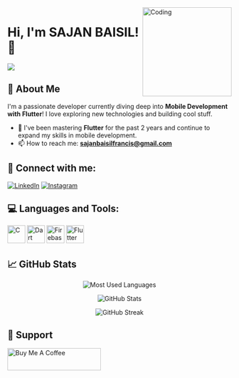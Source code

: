<img align="right" alt="Coding" width="200" src="https://media.tenor.com/Wx9IEmZZXSoAAAAj/hi.gif">

# Hi, I'm SAJAN BAISIL! 👋

![](https://komarev.com/ghpvc/?username=sajanbaisil&label=Profile%20views&color=0e75b6&style=flat-square)

## 🌟 About Me
I'm a passionate developer currently diving deep into **Mobile Development with Flutter**! I love exploring new technologies and building cool stuff.

- 🌱 I've been mastering **Flutter** for the past 2 years and continue to expand my skills in mobile development.
- 📫 How to reach me: **[sajanbaisilfrancis@gmail.com](mailto:sajanbaisilfrancis@gmail.com)**

## 🚀 Connect with me:
<p>
<a href="https://linkedin.com/in/sajan-baisil-18759a210" target="blank"><img src="https://img.shields.io/badge/LinkedIn-%230077B5.svg?&style=for-the-badge&logo=linkedin&logoColor=white" alt="LinkedIn"/></a>
<a href="https://instagram.com/sajanbaisil" target="blank"><img src="https://img.shields.io/badge/Instagram-%23E4405F.svg?&style=for-the-badge&logo=instagram&logoColor=white" alt="Instagram"/></a>
</p>

## 💻 Languages and Tools:
<p>
<img src="https://cdn.jsdelivr.net/gh/devicons/devicon/icons/c/c-original.svg" alt="C" width="40" height="40"/>
<img src="https://cdn.jsdelivr.net/gh/devicons/devicon/icons/dart/dart-original.svg" alt="Dart" width="40" height="40"/>
<img src="https://cdn.jsdelivr.net/gh/devicons/devicon/icons/firebase/firebase-plain.svg" alt="Firebase" width="40" height="40"/>
<img src="https://cdn.jsdelivr.net/gh/devicons/devicon/icons/flutter/flutter-original.svg" alt="Flutter" width="40" height="40"/>
</p>

## 📈 GitHub Stats
<p align="center">
<img src="https://github-readme-stats.vercel.app/api/top-langs?username=sajanbaisil&show_icons=true&locale=en&layout=compact" alt="Most Used Languages"/>
</p>

<p align="center">
<img src="https://github-readme-stats.vercel.app/api?username=sajanbaisil&show_icons=true&locale=en" alt="GitHub Stats"/>
</p>

<p align="center">
<img src="https://github-readme-streak-stats.herokuapp.com/?user=sajanbaisil" alt="GitHub Streak"/>
</p>

## 🤝 Support
<p align="left">
<a href="https://www.buymeacoffee.com/SajanBaisil"><img src="https://cdn.buymeacoffee.com/buttons/v2/default-yellow.png" height="50" width="210" alt="Buy Me A Coffee"></a>
</p>

